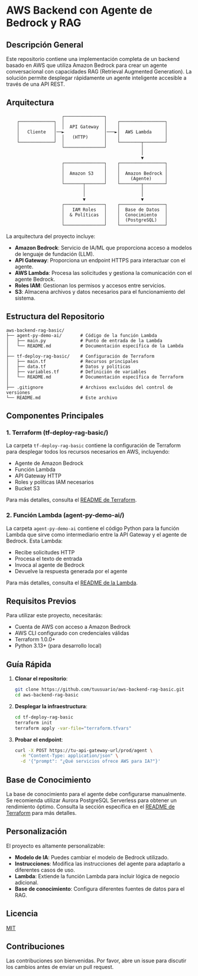 # AWS Backend con Agente de Bedrock y RAG

## Descripción General

Este repositorio contiene una implementación completa de un backend basado en AWS que utiliza Amazon Bedrock para crear un agente conversacional con capacidades RAG (Retrieval Augmented Generation). La solución permite desplegar rápidamente un agente inteligente accesible a través de una API REST.

## Arquitectura

```
                     ┌───────────────┐                  
    ┌─────────────┐  │               │    ┌─────────────────┐
    │             │  │  API Gateway  │    │                 │
    │   Cliente   │──►               │───►│  AWS Lambda     │
    │             │  │   (HTTP)      │    │                 │
    └─────────────┘  │               │    └────────┬────────┘
                     └───────────────┘             │
                                                   │
                                                   ▼
                     ┌───────────────┐    ┌─────────────────┐
                     │               │    │                 │
                     │  Amazon S3    │    │  Amazon Bedrock │
                     │               │    │    (Agente)     │
                     └───────┬───────┘    └────────┬────────┘
                             │                     │
                             │                     │
                             ▼                     ▼
                     ┌───────────────┐    ┌─────────────────┐
                     │   IAM Roles   │    │  Base de Datos  │
                     │  & Políticas  │    │  Conocimiento   │
                     │               │    │  (PostgreSQL)   │
                     └───────────────┘    └─────────────────┘
```

La arquitectura del proyecto incluye:

- **Amazon Bedrock**: Servicio de IA/ML que proporciona acceso a modelos de lenguaje de fundación (LLM).
- **API Gateway**: Proporciona un endpoint HTTPS para interactuar con el agente.
- **AWS Lambda**: Procesa las solicitudes y gestiona la comunicación con el agente Bedrock.
- **Roles IAM**: Gestionan los permisos y accesos entre servicios.
- **S3**: Almacena archivos y datos necesarios para el funcionamiento del sistema.

## Estructura del Repositorio

```
aws-backend-rag-basic/
├── agent-py-demo-ai/       # Código de la función Lambda
│   ├── main.py             # Punto de entrada de la Lambda
│   └── README.md           # Documentación específica de la Lambda
│
├── tf-deploy-rag-basic/    # Configuración de Terraform
│   ├── main.tf             # Recursos principales
│   ├── data.tf             # Datos y políticas
│   ├── variables.tf        # Definición de variables
│   └── README.md           # Documentación específica de Terraform
│
├── .gitignore              # Archivos excluidos del control de versiones
└── README.md               # Este archivo
```

## Componentes Principales

### 1. Terraform (tf-deploy-rag-basic/)

La carpeta `tf-deploy-rag-basic` contiene la configuración de Terraform para desplegar todos los recursos necesarios en AWS, incluyendo:

- Agente de Amazon Bedrock
- Función Lambda
- API Gateway HTTP
- Roles y políticas IAM necesarios
- Bucket S3

Para más detalles, consulta el [README de Terraform](./tf-deploy-rag-basic/README.md).

### 2. Función Lambda (agent-py-demo-ai/)

La carpeta `agent-py-demo-ai` contiene el código Python para la función Lambda que sirve como intermediario entre la API Gateway y el agente de Bedrock. Esta Lambda:

- Recibe solicitudes HTTP
- Procesa el texto de entrada
- Invoca al agente de Bedrock
- Devuelve la respuesta generada por el agente

Para más detalles, consulta el [README de la Lambda](./agent-py-demo-ai/README.md).

## Requisitos Previos

Para utilizar este proyecto, necesitarás:

- Cuenta de AWS con acceso a Amazon Bedrock
- AWS CLI configurado con credenciales válidas
- Terraform 1.0.0+
- Python 3.13+ (para desarrollo local)

## Guía Rápida

1. **Clonar el repositorio**:
   ```bash
   git clone https://github.com/tuusuario/aws-backend-rag-basic.git
   cd aws-backend-rag-basic
   ```

2. **Desplegar la infraestructura**:
   ```bash
   cd tf-deploy-rag-basic
   terraform init
   terraform apply -var-file="terraform.tfvars"
   ```

3. **Probar el endpoint**:
   ```bash
   curl -X POST https://tu-api-gateway-url/prod/agent \
     -H "Content-Type: application/json" \
     -d '{"prompt": "¿Qué servicios ofrece AWS para IA?"}'
   ```

## Base de Conocimiento

La base de conocimiento para el agente debe configurarse manualmente. Se recomienda utilizar Aurora PostgreSQL Serverless para obtener un rendimiento óptimo. Consulta la sección específica en el [README de Terraform](./tf-deploy-rag-basic/README.md#base-de-datos-de-conocimiento) para más detalles.

## Personalización

El proyecto es altamente personalizable:

- **Modelo de IA**: Puedes cambiar el modelo de Bedrock utilizado.
- **Instrucciones**: Modifica las instrucciones del agente para adaptarlo a diferentes casos de uso.
- **Lambda**: Extiende la función Lambda para incluir lógica de negocio adicional.
- **Base de conocimiento**: Configura diferentes fuentes de datos para el RAG.

## Licencia

[MIT](https://opensource.org/licenses/MIT)

## Contribuciones

Las contribuciones son bienvenidas. Por favor, abre un issue para discutir los cambios antes de enviar un pull request.